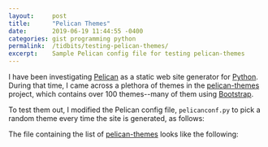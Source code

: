 ```yaml
---
layout:     post
title:      "Pelican Themes"
date:       2019-06-19 11:44:55 -0400
categories: gist programming python
permalink:  /tidbits/testing-pelican-themes/
excerpt:    Sample Pelican config file for testing pelican-themes
---
```


I have been investigating [Pelican][pelican] as a static web site generator for [Python][python].
During that time, I came across a plethora of themes in the [pelican-themes][pelicanthemes] project,
which contains over 100 themes--many of them using [Bootstrap][bootstrap].

To test them out, I modified the Pelican config file, `pelicanconf.py` to pick a random theme 
every time the site is generated, as follows: 
<script src="https://gist.github.com/palevell/6e297554f1389971988813ddd69724ef.js"></script>

The file containing the list of [pelican-themes][pelicanthemes] looks like the following:
<script src="https://gist.github.com/palevell/711a8393bde6a6462df9050b564bda09.js"></script>

[pelican]: https://blog.getpelican.com
[pelicanthemes]: http://www.pelicanthemes.com
[python]: https://www.python.org
[bootstrap]: https://getbootstrap.com



